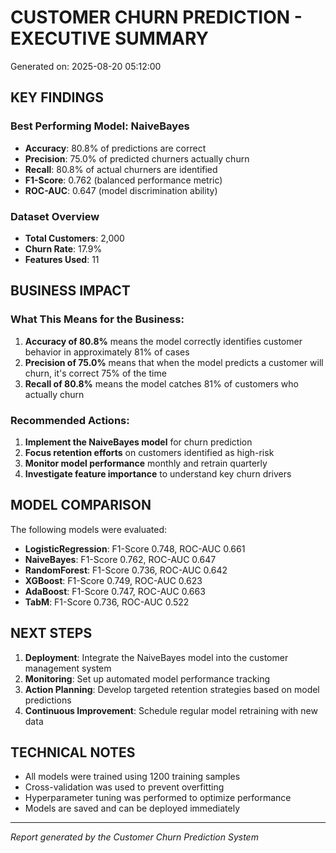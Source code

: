 
# CUSTOMER CHURN PREDICTION - EXECUTIVE SUMMARY
Generated on: 2025-08-20 05:12:00

## KEY FINDINGS

### Best Performing Model: NaiveBayes
- **Accuracy**: 80.8% of predictions are correct
- **Precision**: 75.0% of predicted churners actually churn
- **Recall**: 80.8% of actual churners are identified
- **F1-Score**: 0.762 (balanced performance metric)
- **ROC-AUC**: 0.647 (model discrimination ability)

### Dataset Overview
- **Total Customers**: 2,000
- **Churn Rate**: 17.9%
- **Features Used**: 11

## BUSINESS IMPACT

### What This Means for the Business:
1. **Accuracy of 80.8%** means the model correctly identifies customer behavior in approximately 81% of cases
2. **Precision of 75.0%** means that when the model predicts a customer will churn, it's correct 75% of the time
3. **Recall of 80.8%** means the model catches 81% of customers who actually churn

### Recommended Actions:
1. **Implement the NaiveBayes model** for churn prediction
2. **Focus retention efforts** on customers identified as high-risk
3. **Monitor model performance** monthly and retrain quarterly
4. **Investigate feature importance** to understand key churn drivers

## MODEL COMPARISON

The following models were evaluated:

- **LogisticRegression**: F1-Score 0.748, ROC-AUC 0.661
- **NaiveBayes**: F1-Score 0.762, ROC-AUC 0.647
- **RandomForest**: F1-Score 0.736, ROC-AUC 0.642
- **XGBoost**: F1-Score 0.749, ROC-AUC 0.623
- **AdaBoost**: F1-Score 0.747, ROC-AUC 0.663
- **TabM**: F1-Score 0.736, ROC-AUC 0.522

## NEXT STEPS

1. **Deployment**: Integrate the NaiveBayes model into the customer management system
2. **Monitoring**: Set up automated model performance tracking
3. **Action Planning**: Develop targeted retention strategies based on model predictions
4. **Continuous Improvement**: Schedule regular model retraining with new data

## TECHNICAL NOTES

- All models were trained using 1200 training samples
- Cross-validation was used to prevent overfitting
- Hyperparameter tuning was performed to optimize performance
- Models are saved and can be deployed immediately

---
*Report generated by the Customer Churn Prediction System*
